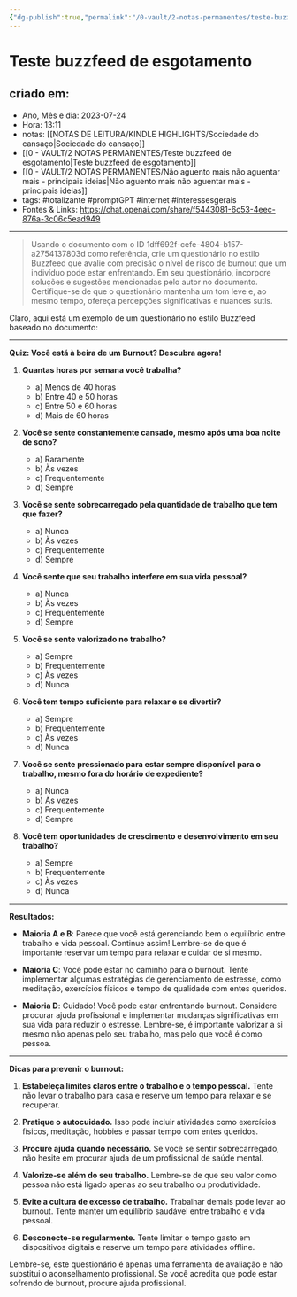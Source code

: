 ```yaml
---
{"dg-publish":true,"permalink":"/0-vault/2-notas-permanentes/teste-buzzfeed-de-esgotamento/","tags":["permanente","totalizante","promptGPT","internet","interessesgerais"],"dgHomeLink":true,"dgShowLocalGraph":true,"dgShowFileTree":true,"dgEnableSearch":true}
---
```


# Teste buzzfeed de esgotamento

## criado em: 
-  Ano, Mês e dia: 2023-07-24
- Hora: 13:11
- notas: [[NOTAS DE LEITURA/KINDLE HIGHLIGHTS/Sociedade do cansaço\|Sociedade do cansaço]]
- [[0 - VAULT/2 NOTAS PERMANENTES/Teste buzzfeed de esgotamento\|Teste buzzfeed de esgotamento]]
- [[0 - VAULT/2 NOTAS PERMANENTES/Não aguento mais não aguentar mais - principais ideias\|Não aguento mais não aguentar mais - principais ideias]]
- tags: #totalizante #promptGPT #internet #interessesgerais 
- Fontes & Links: https://chat.openai.com/share/f5443081-6c53-4eec-876a-3c06c5ead949
---
>Usando o documento com o ID 1dff692f-cefe-4804-b157-a2754137803d como referência, crie um questionário no estilo Buzzfeed que avalie com precisão o nível de risco de burnout que um indivíduo pode estar enfrentando. Em seu questionário, incorpore soluções e sugestões mencionadas pelo autor no documento. Certifique-se de que o questionário mantenha um tom leve e, ao mesmo tempo, ofereça percepções significativas e nuances sutis.

Claro, aqui está um exemplo de um questionário no estilo Buzzfeed baseado no documento:

---

**Quiz: Você está à beira de um Burnout? Descubra agora!**

1. **Quantas horas por semana você trabalha?**
    - a) Menos de 40 horas
    - b) Entre 40 e 50 horas
    - c) Entre 50 e 60 horas
    - d) Mais de 60 horas

2. **Você se sente constantemente cansado, mesmo após uma boa noite de sono?**
    - a) Raramente
    - b) Às vezes
    - c) Frequentemente
    - d) Sempre

3. **Você se sente sobrecarregado pela quantidade de trabalho que tem que fazer?**
    - a) Nunca
    - b) Às vezes
    - c) Frequentemente
    - d) Sempre

4. **Você sente que seu trabalho interfere em sua vida pessoal?**
    - a) Nunca
    - b) Às vezes
    - c) Frequentemente
    - d) Sempre

5. **Você se sente valorizado no trabalho?**
    - a) Sempre
    - b) Frequentemente
    - c) Às vezes
    - d) Nunca

6. **Você tem tempo suficiente para relaxar e se divertir?**
    - a) Sempre
    - b) Frequentemente
    - c) Às vezes
    - d) Nunca

7. **Você se sente pressionado para estar sempre disponível para o trabalho, mesmo fora do horário de expediente?**
    - a) Nunca
    - b) Às vezes
    - c) Frequentemente
    - d) Sempre

8. **Você tem oportunidades de crescimento e desenvolvimento em seu trabalho?**
    - a) Sempre
    - b) Frequentemente
    - c) Às vezes
    - d) Nunca

---

**Resultados:**

- **Maioria A e B**: Parece que você está gerenciando bem o equilíbrio entre trabalho e vida pessoal. Continue assim! Lembre-se de que é importante reservar um tempo para relaxar e cuidar de si mesmo.

- **Maioria C**: Você pode estar no caminho para o burnout. Tente implementar algumas estratégias de gerenciamento de estresse, como meditação, exercícios físicos e tempo de qualidade com entes queridos.

- **Maioria D**: Cuidado! Você pode estar enfrentando burnout. Considere procurar ajuda profissional e implementar mudanças significativas em sua vida para reduzir o estresse. Lembre-se, é importante valorizar a si mesmo não apenas pelo seu trabalho, mas pelo que você é como pessoa.

---

**Dicas para prevenir o burnout:**

1. **Estabeleça limites claros entre o trabalho e o tempo pessoal.** Tente não levar o trabalho para casa e reserve um tempo para relaxar e se recuperar.
    
2. **Pratique o autocuidado.** Isso pode incluir atividades como exercícios físicos, meditação, hobbies e passar tempo com entes queridos.
    
3. **Procure ajuda quando necessário.** Se você se sentir sobrecarregado, não hesite em procurar ajuda de um profissional de saúde mental.
    
4. **Valorize-se além do seu trabalho.** Lembre-se de que seu valor como pessoa não está ligado apenas ao seu trabalho ou produtividade.
    
5. **Evite a cultura de excesso de trabalho.** Trabalhar demais pode levar ao burnout. Tente manter um equilíbrio saudável entre trabalho e vida pessoal.
    
6. **Desconecte-se regularmente.** Tente limitar o tempo gasto em dispositivos digitais e reserve um tempo para atividades offline.
    

Lembre-se, este questionário é apenas uma ferramenta de avaliação e não substitui o aconselhamento profissional. Se você acredita que pode estar sofrendo de burnout, procure ajuda profissional.